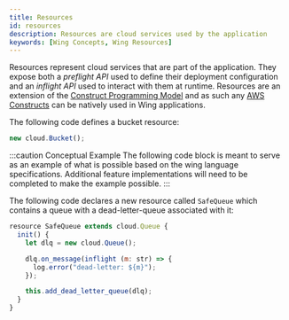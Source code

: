```yaml
---
title: Resources
id: resources
description: Resources are cloud services used by the application
keywords: [Wing Concepts, Wing Resources]
---
```


Resources represent cloud services that are part of the application. They expose
both a *preflight API* used to define their deployment configuration and an
*inflight API* used to interact with them at runtime. Resources are an extension
of the [Construct Programming Model] and as such any [AWS Constructs] can be
natively used in Wing applications.

The following code defines a bucket resource:

```js
new cloud.Bucket();
```

:::caution Conceptual Example
The following code block is meant to serve as an example of what is possible 
based on the wing language specifications. Additional feature implementations
will need to be completed to make the example possible.
:::

The following code declares a new resource called `SafeQueue` which contains
a queue with a dead-letter-queue associated with it:

```js
resource SafeQueue extends cloud.Queue {
  init() {
    let dlq = new cloud.Queue();

    dlq.on_message(inflight (m: str) => {
      log.error("dead-letter: ${m}");
    });

    this.add_dead_letter_queue(dlq);
  }
}
```

[Construct Programming Model]: https://docs.aws.amazon.com/cdk/v2/guide/constructs.html
[AWS Constructs]: https://github.com/aws/constructs
